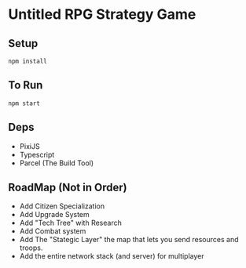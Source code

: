 # Untitled RPG Strategy Game

## Setup

`npm install`

## To Run

`npm start`

## Deps

- PixiJS
- Typescript
- Parcel (The Build Tool)

## RoadMap (Not in Order)

- Add Citizen Specialization
- Add Upgrade System
- Add "Tech Tree" with Research
- Add Combat system
- Add The "Stategic Layer" the map that lets you send resources and troops.
- Add the entire network stack (and server) for multiplayer
